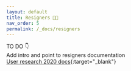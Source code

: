 ```yaml
---
layout: default
title: Resigners 🧑‍🎨
nav_order: 5
permalink: /_docs/resigners
---
```

TO DO 👇  
Add intro and point to resigners documentation  
[User research 2020 docs](https://www.notion.so/2020-Half-Earth-User-Research-eead7c2575f44bb1b0ed4825a8265f1e){:target="_blank"}